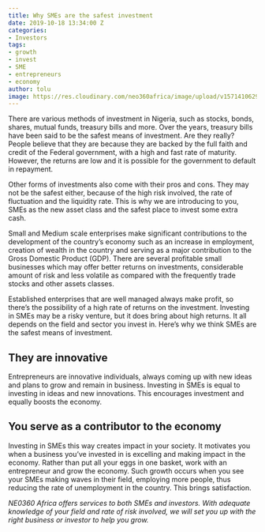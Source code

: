 ```yaml
---
title: Why SMEs are the safest investment
date: 2019-10-18 13:34:00 Z
categories:
- Investors
tags:
- growth
- invest
- SME
- entrepreneurs
- economy
author: tolu
image: https://res.cloudinary.com/neo360africa/image/upload/v1571410629/NEO360%20BLOG/Elements_Business-26_gxyx53.jpg
---
```


There are various methods of investment in Nigeria, such as stocks, bonds, shares, mutual funds, treasury bills and more. Over the years, treasury bills have been said to be the safest means of investment. Are they really?  People believe that they are because they are backed by the full faith and credit of the Federal government, with a high and fast rate of maturity. However, the returns are low and it is possible for the government to default in repayment.


Other forms of investments also come with their pros and cons. They may not be the safest either, because of the high risk involved, the rate of fluctuation and the liquidity rate. This is why we are introducing to you, SMEs as the new asset class and the safest place to invest some extra cash.


Small and Medium scale enterprises make significant contributions to the development of the country’s economy such as an increase in employment, creation of wealth in the country and serving as a major contribution to the Gross Domestic Product (GDP). There are several profitable small businesses which may offer better returns on investments, considerable amount of risk and less volatile as compared with the frequently trade stocks and other assets classes.


Established enterprises that are well managed always make profit, so there’s the possibility of a high rate of returns on the investment. Investing in SMEs may be a risky venture, but it does bring about high returns. It all depends on the field and sector you invest in.
Here’s why we think SMEs are the safest means of investment.


## They are innovative

Entrepreneurs are innovative individuals, always coming up with new ideas and plans to grow and remain in business. Investing in SMEs is equal to investing in ideas and new innovations. This encourages investment and equally boosts the economy.


## You serve as a contributor to the economy

Investing in SMEs this way creates impact in your society. It motivates you when a business you’ve invested in is excelling and making impact in the economy. Rather than put all your eggs in one basket, work with an entrepreneur and grow the economy. Such growth occurs when you see your SMEs making waves in their field, employing more people, thus reducing the rate of unemployment in the country. This brings satisfaction.


*NE0360 Africa offers services to both SMEs and investors. With adequate knowledge of your field and rate of risk involved, we will set you up with the right business or investor to help you grow.*




